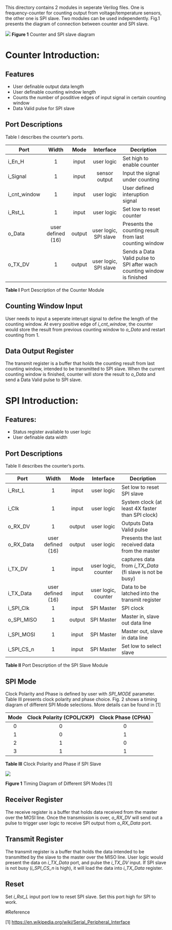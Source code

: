 This directory contains 2 modules in seperate Verilog files. One is frequency-counter for counting output from voltage/temperature sensors, the other one is SPI slave. Two modules can be used independently. Fig.1 presents the diagram of connection between counter and SPI slave.

![](https://github.com/scale-lab/PVTsensors-Dev/blob/master/Sensors/Counter%20%2B%20SPI%20Slave/Cnt_SPI_diagram.PNG)
**Figure 1** Counter and SPI slave diagram

# Counter Introduction:

## Features
- User definable output data length
- User definable counting window length
- Counts the number of posditive edges of input signal in certain counting window
- Data Valid pulse for SPI slave 

<!---
- Wave cleaning, by using DFF and AND gates to filter out noise
This is where the system clock (*i_Clk*) used to come in
-->

## Port Descriptions

Table I describes the counter’s ports.

**Port** | **Width** | **Mode** | **Interface** | **Decription** 
| --- | :-: | :-: | :-: | --- |
i_En_H | 1 | input | user logic | Set high to enable counter
i_Signal | 1 | input | sensor output | Input the signal under counting
i_cnt_window | 1 | input | user logic | User defined interuption signal
i_Rst_L | 1 | input | user logic | Set low to reset counter
o_Data | user defined (16) | output | user logic, SPI slave | Presents the counting result from last counting window
o_TX_DV | 1 | output | user logic, SPI slave | Sends a Data Valid pulse to SPI after wach counting window is finished

**Table I** Port Description of the Counter Module

## Counting Window Input

User needs to input a seperate interupt signal to define the length of the counting window. At every positive edge of *i_cnt_window*, the counter would store the result from previous counting window to *o_Data* and restart counting from 1.

## Data Output Register

The transmit register is a buffer that holds the counting result from last counting window, intended to be transmitted to SPI slave. When the current counting window is finished, counter will store the result to *o_Data* and send a Data Valid pulse to SPI slave.


# SPI Introduction:

## Features:
- Status register available to user logic
- User definable data width

## Port Descriptions

Table II describes the counter’s ports.

**Port** | **Width** | **Mode** | **Interface** | **Decription** 
| --- | :-: | :-: | :-: | --- |
i_Rst_L | 1 | input | user logic | Set low to reset SPI slave
i_Clk | 1 | input | user logic | System clock (at least 4X faster than SPI clock)
o_RX_DV  | 1 | output | user logic | Outputs Data Valid pulse
o_RX_Data | user defined (16) | output | user logic | 	Presents the last received data from the master
i_TX_DV | 1 | input | user logic, counter | captures data from *i_TX_Data* (fi slave is not be busy)
i_TX_Data | user defined (16) | input | user logic, counter | Data to be latched into the transmit register
i_SPI_Clk | 1 | input | SPI Master | SPI clock
o_SPI_MISO | 1 | output | SPI Master | Master in, slave out data line
i_SPI_MOSI | 1 | input | SPI Master | Master out, slave in data line
i_SPI_CS_n | 1 | input | SPI Master | Set low to select slave


**Table II** Port Description of the SPI Slave Module

## SPI Mode

Clock Polarity and Phase is defined by user with *SPI_MODE* parameter. Table III presents clock polarity and phase choice. Fig. 2 shows a timing diagram of different SPI Mode selections. More details can be found in [1]

Mode | Clock Polarity (CPOL/CKP) | Clock Phase (CPHA) 
| :-: | :-: | :-: |
 0   |             0             |        0
1   |             0             |        1
 2   |             1             |        0
3   |             1             |        1

**Table III** Clock Polarity and Phase if SPI Slave

![](https://upload.wikimedia.org/wikipedia/commons/6/6b/SPI_timing_diagram2.svg)

**Figure 1** Timing Diagram of Different SPI Modes [1]


## Receiver Register

The receive register is a buffer that holds data received from the master over the MOSI line. Once the transmission is over, *o_RX_DV* will send out a pulse to trigger user logic to receive SPI output from *o_RX_Data* port.

## Transmit Register

The transmit register is a buffer that holds the data intended to be transmitted by the slave to the master over the MISO line. User logic would present the data on *i_TX_Data* port, and pulse the *i_TX_DV* input. If SPI slave is not busy (*i_SPI_CS_n* is high), it will load the data into *i_TX_Data* register.

## Reset

Set *i_Rst_L* input port low to reset SPI slave. Set this port high for SPI to work.

#Reference

[1] https://en.wikipedia.org/wiki/Serial_Peripheral_Interface
